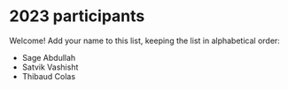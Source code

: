# 2023 participants

Welcome! Add your name to this list, keeping the list in alphabetical order:

- Sage Abdullah
- Satvik Vashisht
- Thibaud Colas
